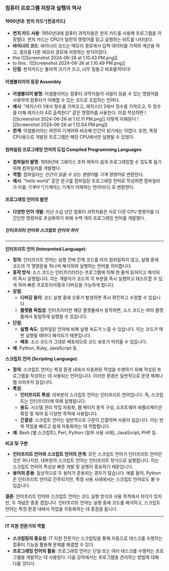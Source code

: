 ### 컴퓨터 프로그램 저장과 실행의 역사
#### 1950년대: 펀치 카드^[천공카드]
- **펀치 카드 사용**: 1950년대에 컴퓨터 과학자들은 펀치 카드를 사용해 프로그램을 저장했다. 
  펀치 카드는 CPU가 일련의 명령어를 읽고 실행하는 비트를 나타냈다.
- **바이너리 코드**: 바이너리 코드는 메모리 경로에서 입력 데이터를 가져와 계산을 하고, 결과를 다른 메모리 경로에 저장하는 방식이었다.
- this ![[Screenshot 2024-06-26 at 1.10.43 PM.png]]
- to this.. ![[Screenshot 2024-06-26 at 1.10.49 PM.png]]
- **단점**: 펀치카드는 물리적 크기가 크고, 너무 힘들고 비효율적이다!

#### 어셈블리어의 등장 Assembly
- **어셈블리어 발명**: 어셈블리어는 컴퓨터 과학자들이 사람이 읽을 수 있는 명령어를 사용하여 컴퓨터가 이해할 수 있는 코드로 조립하는 언어다.
- **예시**: "레지스터 1에서 정수를 가져오고, 레지스터 2에서 정수를 가져오고, 두 정수를 더해 레지스터 4로 출력한다" 같은 명령어를 사용한다.
  이걸 작성하면 
  ![[Screenshot 2024-06-26 at 1.12.11 PM.png]]
  이렇게 이해된다
  ![[Screenshot 2024-06-26 at 1.12.04 PM.png]]
- **한계**: 어셈블리어는 여전히 기계어와 비슷해 인간이 읽기에는 어렵다. 또한, 특정 CPU용으로 개발된 프로그램은 해당 CPU에서만 실행될 수 있었다.

#### 컴파일된 프로그래밍 언어의 도입 Compiled Programming Languages
- **컴파일러 발명**: 1959년에 그레이스 호퍼 제독이 쉽게 프로그래밍할 수 있도록 돕기 위해 컴파일러를 개발했다.
- **역할**: 컴파일러는 *인간이 읽을 수 있는 명령어*를 *기계 명령어*로 변환한다.
- **예시**: "hello world" 같은 문구를 컴파일된 프로그래밍 언어로 작성하면 컴파일러가 이를 *기계어* ^[기계어는 기계가 이해하는 언어이다] 로 변환한다.

#### 프로그래밍 언어의 발전
- **다양한 언어 개발**: 지난 수십 년간 컴퓨터 과학자들은 서로 다른 CPU 명령어를 더 간단한 명령어로 추상화하기 위해 수백 개의 프로그래밍 언어를 개발했다.
##### 인터프리터 언어와 스크립트 언어의 차이
---

**인터프리트 언어 (Interpreted Language)**:
- **정의**: 인터프리트 언어는 실행 전에 전체 코드를 미리 컴파일하지 않고, 실행 중에 코드의 각 명령문을 하나씩 해석하여 실행하는 언어를 의미합니다.
- **동작 방식**: 소스 코드는 인터프리터라는 프로그램에 의해 한 줄씩 읽혀지고 해석되어 즉시 실행됩니다. 이는 개발자가 코드의 각 부분을 즉시 실행하고 테스트할 수 있게 하여 빠른 프로토타이핑과 디버깅을 가능하게 합니다.
- **장점**: 
  - **디버깅 용이**: 코드 실행 중에 오류가 발생하면 즉시 확인하고 수정할 수 있습니다.
  - **플랫폼 독립성**: 인터프리터만 해당 플랫폼에서 동작하면, 소스 코드는 여러 플랫폼에서 동일하게 실행될 수 있습니다.
- **단점**:
  - **실행 속도**: 컴파일된 언어에 비해 실행 속도가 느릴 수 있습니다. 이는 코드가 매번 실행될 때마다 해석되기 때문입니다.
  - **배포**: 소스 코드가 그대로 배포되므로 코드 보호가 어려울 수 있습니다.
- **예**: Python, Ruby, JavaScript 등.

**스크립트 언어 (Scripting Language)**:
- **정의**: 스크립트 언어는 특정 환경 내에서 자동화된 작업을 수행하기 위해 작성된 프로그램을 작성하는 데 사용되는 언어입니다. 이러한 환경은 일반적으로 운영 체제나 웹 브라우저 등입니다.
- **특징**: 
  - **인터프리트 특성**: 대부분의 스크립트 언어는 인터프리트 언어입니다. 즉, 스크립트는 인터프리터에 의해 실행됩니다.
  - **용도**: 시스템 관리 작업 자동화, 웹 페이지 동적 구성, 소프트웨어 애플리케이션 확장 및 제어 등 다양한 목적에 사용됩니다.
  - **간결성**: 스크립트 언어는 일반적으로 구문이 간결하며 사용이 쉽습니다. 이는 반복 작업을 빠르고 쉽게 자동화하는 데 적합합니다.
- **예**: Bash (쉘 스크립트), Perl, Python (일부 사용 사례), JavaScript, PHP 등.

**비교 및 구분**:
- **인터프리트 언어와 스크립트 언어의 관계**: 모든 스크립트 언어가 인터프리트 언어인 것은 아니지만, 대부분의 스크립트 언어는 인터프리트 방식으로 실행됩니다. 이는 스크립트 언어의 특성상 빠른 개발 및 실행이 중요하기 때문입니다.
- **용어의 혼용**: 일상적으로 두 용어가 혼용되는 경우가 많습니다. 예를 들어, Python은 인터프리트 언어로 간주되지만, 특정 사용 사례에서는 스크립트 언어로도 볼 수 있습니다.

**결론**:
인터프리트 언어와 스크립트 언어는 코드 실행 방식과 사용 목적에서 차이가 있지만, 두 개념은 종종 겹칩니다. 인터프리트 언어는 실행 중에 코드를 해석하고, 스크립트 언어는 특정 환경 내에서 작업을 자동화하는 데 중점을 둡니다. 

---
#### IT 지원 전문가의 역할
- **스크립팅의 중요성**: IT 지원 전문가는 스크립팅을 통해 자동으로 태스크를 수행하는 컴퓨터 기능을 활용해 문제를 해결할 수 있다.
- **프로그래밍 언어의 활용**: 프로그래밍 언어는 단일 또는 여러 태스크를 수행하는 프로그램을 개발하는 데 사용된다. 다음 강의에서는 프로그램을 관리하는 방법에 대해 다룰 것이다.


